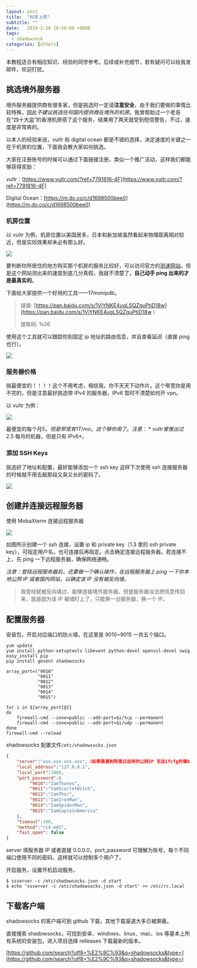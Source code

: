 ```yaml
---
layout: post
title:  "科学上网"
subtitle: ""
date:   2019-2-20 16:56:09 +0800
tags:
  - shadowsock
categories: [others]
---
```


 本教程适合有相应知识、经验的同学参考。后续或补充细节，若有疑问可以给我发邮件，欢迎打扰。

## 挑选境外服务器

境外服务器提供商有很多家，但是挑选时一定请**注意安全**，由于我们要做的事情比较特殊，因此*不建议挑选任何国内提供商在境外的机房*。我曾帮助过一个老哥在“四十大盗”的香港机房搭了这个服务，结果用了两天就受到短信警告，不过，速度是非常爽的。

以本人的经验来说，vultr 和 digital ocean 都是不错的选择，决定速度的关键之一在于机房的位置，下面我会教大家如何挑选。

大家在注册账号的时候可以通过下面链接注册，类似一个推广活动，这样我们都能够获得奖励：

vultr：[https://www.vultr.com/?ref=7791816-4F](https://www.vultr.com/?ref=7791816-4F)

Digital Ocean：[https://m.do.co/c/d1698500bee0](https://m.do.co/c/d1698500bee0)

### 机房位置

以 vultr 为例，机房位置以美国居多，日本和新加坡虽然看起来物理距离相对较近，但是实际效果却未必有那么好。

<img class="col-lg-12 col-md-12 mx-auto" src="\pictures\vultr_serverlocation.png"/>

要判断你所居住的地方购买那个机房的服务比较好，可以访问官方的[测速网站](https://www.vultrvps.com/test-server)，但是这个网站测出来的速度到底几分真假，我就不清楚了，**自己动手 ping 出来的才是最真实的**。

下面给大家提供一个好用的工具——17monipdb。

> 链接: [https://pan.baidu.com/s/1ViYNKE4ugLSQZguPtiD18w](https://pan.baidu.com/s/1ViYNKE4ugLSQZguPtiD18w ) 
>
> 提取码: 1s36 

使用这个工具就可以跟踪你到固定 ip 地址的路由信息，并且查看延迟（直接 ping 也行）。

<img class="col-lg-12 col-md-12 mx-auto" src="\pictures\17inodb_trac.png"/>

### 服务器价格

挑最便宜的！！！！这个不用考虑，相信我，你不天天下动作片，这个带宽你是用不完的，但是注意最好挑选带 IPv4 的服务器，IPv6 暂时不清楚如何开 vpn。

以 vultr 为例：

<img class="col-lg-12 col-md-12 mx-auto" src="\pictures\vultr_create.png"/>

最便宜的每个月$5，但是带宽有 1T/mo，这个够你用了。注意：*vultr 曾推出过$2.5 每月的机器，但是只有 IPv6*。

### 添加 SSH Keys

挑选好了地址和配置，最好能够添加一个 ssh key 这样下次使用 ssh 连接服务器的时候就不用去敲那段又臭又长的密码了。

<img class="col-lg-12 col-md-12 mx-auto" src="\pictures\vultr_sshkey.png"/>

## 创建并连接远程服务器

使用 MobaXterm 连接远程服务器

<img class="col-lg-12 col-md-12 mx-auto" src="\pictures\mobaXterm_ssh.png"/>

如图所示创建一个 ssh 连接，设置 ip 和 private key（1.3 里的 ssh private key），可指定用户名，也可连接后再指定。点击确定连接远程服务器。若连接不上，先 ping 一下远程服务器，确保网络通畅。

*注意：登陆远程服务器后，还要做一个确认操作，在远程服务器上 ping 一下你本地公网 IP 或者国内网站，以确定该 IP 没有被反向墙。*

> 我曾经就被反向墙过，能够连接境外服务器，但是服务器没法把信息传回来，就是因为该 IP 被墙盯上了，只能换一台服务器，换一个 IP。

## 配置服务器

安装包，开启对应端口的防火墙，在这里是 9010~9015 一共五个端口。

``` shell
yum update
yum install python-setuptools libevent python-devel openssl-devel swig
easy_install pip 
pip install gevent shadowsocks

array_port=("9010" 
            "9011"
            "9012"
            "9013"
            "9014"
            "9015")

for i in ${array_port[@]}
do
    firewall-cmd --zone=public --add-port=$i/tcp --permanent
    firewall-cmd --zone=public --add-port=$i/udp --permanent
done
firewall-cmd --reload
```

shadowsocks 配置文件`/etc/shadowsocks.json`

```json
{
    "server":"xxx.xxx.xxx.xxx",（如果是遇到阿里云这样的公网IP 无法ifcfg的填0.0.0.0）
    "local_address":"127.0.0.1",
    "local_port":1080,
    "port_password":{
         "9010":"IamThanos",
         "9011":"IamScarletWitch",
         "9012":"IamThor",
         "9013":"IamIronMan",
         "9014":"IamSpiderMan",
         "9015":"IamCaptainAmerica"
    },
    "timeout":300,
    "method":"rc4-md5",
    "fast_open": false
}
```

server 填服务器 IP 或者直接 0.0.0.0，port_password 可理解为账号，每个不同端口使用不同的密码，这样就可以控制多个用户了。

开启服务，设置开机启动服务。

```shell
$ ssserver -c /etc/shadowsocks.json -d start
$ echo 'ssserver -c /etc/shadowsocks.json -d start' >> /etc/rc.local
```

## 下载客户端

shadowsocks 的客户端可到 github 下载，其他下载渠道大多已被屏蔽。

直接搜索 shadowsocks，可找到安卓、windows、linux、mac、ios 等基本上所有系统的安装包，进入项目选择 relleases 下载最新的版本。

[https://github.com/search?utf8=%E2%9C%93&q=shadowsocks&type=](https://github.com/search?utf8=%E2%9C%93&q=shadowsocks&type=)